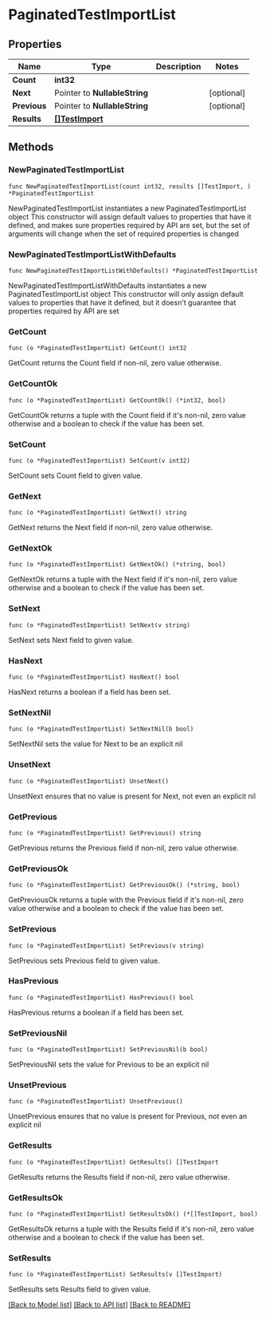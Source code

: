 # PaginatedTestImportList

## Properties

Name | Type | Description | Notes
------------ | ------------- | ------------- | -------------
**Count** | **int32** |  | 
**Next** | Pointer to **NullableString** |  | [optional] 
**Previous** | Pointer to **NullableString** |  | [optional] 
**Results** | [**[]TestImport**](TestImport.md) |  | 

## Methods

### NewPaginatedTestImportList

`func NewPaginatedTestImportList(count int32, results []TestImport, ) *PaginatedTestImportList`

NewPaginatedTestImportList instantiates a new PaginatedTestImportList object
This constructor will assign default values to properties that have it defined,
and makes sure properties required by API are set, but the set of arguments
will change when the set of required properties is changed

### NewPaginatedTestImportListWithDefaults

`func NewPaginatedTestImportListWithDefaults() *PaginatedTestImportList`

NewPaginatedTestImportListWithDefaults instantiates a new PaginatedTestImportList object
This constructor will only assign default values to properties that have it defined,
but it doesn't guarantee that properties required by API are set

### GetCount

`func (o *PaginatedTestImportList) GetCount() int32`

GetCount returns the Count field if non-nil, zero value otherwise.

### GetCountOk

`func (o *PaginatedTestImportList) GetCountOk() (*int32, bool)`

GetCountOk returns a tuple with the Count field if it's non-nil, zero value otherwise
and a boolean to check if the value has been set.

### SetCount

`func (o *PaginatedTestImportList) SetCount(v int32)`

SetCount sets Count field to given value.


### GetNext

`func (o *PaginatedTestImportList) GetNext() string`

GetNext returns the Next field if non-nil, zero value otherwise.

### GetNextOk

`func (o *PaginatedTestImportList) GetNextOk() (*string, bool)`

GetNextOk returns a tuple with the Next field if it's non-nil, zero value otherwise
and a boolean to check if the value has been set.

### SetNext

`func (o *PaginatedTestImportList) SetNext(v string)`

SetNext sets Next field to given value.

### HasNext

`func (o *PaginatedTestImportList) HasNext() bool`

HasNext returns a boolean if a field has been set.

### SetNextNil

`func (o *PaginatedTestImportList) SetNextNil(b bool)`

 SetNextNil sets the value for Next to be an explicit nil

### UnsetNext
`func (o *PaginatedTestImportList) UnsetNext()`

UnsetNext ensures that no value is present for Next, not even an explicit nil
### GetPrevious

`func (o *PaginatedTestImportList) GetPrevious() string`

GetPrevious returns the Previous field if non-nil, zero value otherwise.

### GetPreviousOk

`func (o *PaginatedTestImportList) GetPreviousOk() (*string, bool)`

GetPreviousOk returns a tuple with the Previous field if it's non-nil, zero value otherwise
and a boolean to check if the value has been set.

### SetPrevious

`func (o *PaginatedTestImportList) SetPrevious(v string)`

SetPrevious sets Previous field to given value.

### HasPrevious

`func (o *PaginatedTestImportList) HasPrevious() bool`

HasPrevious returns a boolean if a field has been set.

### SetPreviousNil

`func (o *PaginatedTestImportList) SetPreviousNil(b bool)`

 SetPreviousNil sets the value for Previous to be an explicit nil

### UnsetPrevious
`func (o *PaginatedTestImportList) UnsetPrevious()`

UnsetPrevious ensures that no value is present for Previous, not even an explicit nil
### GetResults

`func (o *PaginatedTestImportList) GetResults() []TestImport`

GetResults returns the Results field if non-nil, zero value otherwise.

### GetResultsOk

`func (o *PaginatedTestImportList) GetResultsOk() (*[]TestImport, bool)`

GetResultsOk returns a tuple with the Results field if it's non-nil, zero value otherwise
and a boolean to check if the value has been set.

### SetResults

`func (o *PaginatedTestImportList) SetResults(v []TestImport)`

SetResults sets Results field to given value.



[[Back to Model list]](../README.md#documentation-for-models) [[Back to API list]](../README.md#documentation-for-api-endpoints) [[Back to README]](../README.md)


